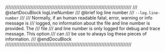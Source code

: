 ////////////////////////////////////////////////////////////////////////////////
/// @startDocuBlock logLineNumber
/// @brief log line number
/// `--log.line-number`
///
/// Normally, if an human readable fatal, error, warning or info message is
/// logged, no information about the file and line number is provided. The
/// file
/// and line number is only logged for debug and trace message. This option
/// can
/// be use to always log these pieces of information.
/// @endDocuBlock
////////////////////////////////////////////////////////////////////////////////
